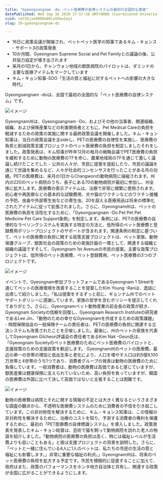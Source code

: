 ```yaml
---
title: "Gyeongsangnam -do、ペット医療費の自律システムの最初の全国的な実装"
datePublished: Wed Sep 16 2020 17:57:58 GMT+0000 (Coordinated Universal Time)
cuid: cm72kjxo9000a09la55bw1eyi
slug: 39-gyeongsangnam-do

---
```



- 16日に政策会議が開催され、ペットペット医学の知事であるキム・キョンス - サポート3の政策発表
- 10か月間、Gyeongnam Supreme Social and Pet Familyとの議論の後、公共協力協定が導き出されます
- 来月の1日から、チャンウォン地域の獣医病院のパイロットは、ダミンドの主要な医療アイテムをマークしています
- キム・キョン知事-SOO「生活の質と福祉に対するペットへの影響の大きな時代」

Gyeongsangnam -doは、全国で最初の全国的な「ペット医療費の自律システム」です。

![イメージ](https://cdn.hashnode.com/res/hashnode/image/upload/v1739404530992/8dace993-f84d-47cb-a9cb-c20b42413802.jpeg)

Gyeongnam州は、Gyeongsangnam -Do、およびその他の当事者、関連組織、組織、および保険産業などの利害関係者とともに、Pet Medical Careの負担を軽減するための政策の実施に関する最終政策会議を開催しました。キム・キョン知事は、当日の政策会議を主sideし、PETの医療費の自律性を実施し、医療費の負担と削減政策支援プロジェクトのペット医療費の負担を制定しましたそれをしました。政策発表は、キム知事が昨年12月の毎月の戦略会議でPET医療費の負担を緩和するために動物の医療費のTFを命じ、農業地域局のTFを通じて激しく議論し続けたことでした - 公共の人々が、市民に提案を提起したり、市民の議論を通じて世論を集めるなど、人々が社会的コンセンサスを行ったことがある月の功績。PETの医療費は、来月の1日からChangwonの動物病院に操縦されます。州内の220のペット病院のうち、長子にある70の動物病院が最初に参加し、州全体に拡大します。医療費の表示アイテムは、治療で非常に頻繁に使用されます。初心者や再医療などの基本的な試験費用、犬や猫のワクチンなどのワクチン接種の予防、虫歯や外部寄生虫などの寄生虫、20を超える医療用品は将来の標準化されたアイテムに従って拡張されました。さらに、Gyeongnam州は、ペットの医療費の負担を活性化するために、「Gyeongsangnam -Do Pet Pet Pet Medicine Pet Care Support条例」を制定します。条例には、PETの医療費の自律的なラベリングシステムを実施する特定の方法と、低所得のペット医療費と登録費用ポリシープロジェクトのサポートが含まれます。関連条例の制定に基づいて、ペットの医療費の負担に関する政策支援プロジェクトは、ペット家族、動物保護グループ、獣医社会の政策のための実施計画の一環として、関連する組織と組織の議論ですそして、Gyeongnam 1st Avenueの市民の提案。主要な政策プロジェクトは、低所得のペット医療費、ペット登録費用、ペット医療費の3つのプロジェクトです。

![イメージ](https://cdn.hashnode.com/res/hashnode/image/upload/v1739404534426/078563de-abd0-4b16-971f-1296324ffa78.jpeg)

イベントで、Gyeongnam参加プラットフォームであるGyeongnam 1 Streetを通じてペットの医療環境を改善することを提案したKim Young -Ranは、逸話に出席して紹介しました。「私は提案をするずっと前に、ギョンナム州でのペットサポートポリシーに感謝しています。家族の哲学を含むポリシーを提示してくれてありがとう。さらに、Gyeongnamペット動物産業の前会長の政策が続き、Gyeongnam Societyの信頼を回復し、Gyeongnam Research Instituteの研究者であるLee Jin、「動物のための幸せなGyeongnamを作成するための政策課題」 - 時間保険協会の一般保険チームの責任者は、PETの医療費の負担に関連する立法システムも改善されたことを示唆しました。最後に、州のペットの家族を代表してGyeongnam Gilcheon評議会の責任者であるKim Nak -Geun氏は、「Gyeongnam Societyのペット医療費のためにペット医療費のパイロットと、支援政策のための支援政策を歓迎します。 Gyeongnam州のペットの医療費。最近の単一の世帯の増加と低出生率と老化により、人口を増やす人口は約5億9,100万世帯と4世帯のうち1つであり、消費者グループの発表は動物の医療費のために負傷しています。一般消費者は、動物の医療費は高価であると感じていますが、獣医産業は健康保険に支えられていないため、高い負担を負っていますが、韓国の医療費は外国に比べて決して高価ではないと主張することは困難です。

![イメージ](https://cdn.hashnode.com/res/hashnode/image/upload/v1739404537878/dceef366-986a-41a7-9800-c0c2de0b6276.jpeg)

動物の医療費は病院とそれに関する情報の不足とは大きく異なるというさまざまな調査の観点から、不透明な医療費システムのために消費者の不信を引き起こしています。この非対称性を解決するために、キム・キョンス知事は、この情報の非対称性を解決するために、治療のコストを知り、予測する消費者の権利を保護するために、最初の「PET医療費の自律標識システム」を導入しました。政策発表を発表したキム・キョン総督は、芸術で猫を飼って動物病院を訪れた老人の物語を紹介しました。「動物病院の医療費の負担は高く、時には福祉レベルが生活費よりも低いこともある」と彼は支援プロジェクトの背景を説明した。さらに、「ペットと一緒に住んでいる4人に1人のペットは、私たちの市民の生活の質と福祉にも影響します。」非常に重要な福祉の利点。」Gyeongnam州は、将来のペット医療費の負担を拡大する予定です。市民を積極的に促進することに加えて、政府はまた、政策のパフォーマンスをホンタ地方自治体と共有し、関連する政策が全国に広がることができるようにします。